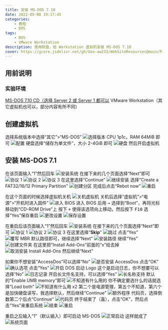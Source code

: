 ```yaml
---
title: 安装 MS-DOS 7.10
date: 2022-05-08 19:17:45
categories: 
	- 教程
	- DOS
tags:
	- DOS
	- VMware Workstation
description: 使用软盘，给 Workstation 虚拟机安装 MS-DOS 7.10
cover: https://gcore.jsdelivr.net/gh/Goo-aw233/WebSiteResources@main/Pics/MS-DOS7.10/MS-DOS7.10-top_img.png
---
```


## 用前说明

### 实验环境
[MS-DOS 7.10 CD（选择 Server 2 或 Server 1 都可以](https://winworldpc.com/download/40c2bd6b-6618-c39a-11c3-a4e284a2c3a5)
VMware Workstation（其它虚拟机也可以，部分内容有所不同）

## 创建虚拟机
选择系统版本中选择“其它”>“MS-DOS”
![选择版本](https://gcore.jsdelivr.net/gh/Goo-aw233/WebSiteResources@main/Pics/MS-DOS7.10/MS-DOS7.10-1.png)
CPU 1p1c，RAM 64MiB 即可
![配置](https://gcore.jsdelivr.net/gh/Goo-aw233/WebSiteResources@main/Pics/MS-DOS7.10/MS-DOS7.10-2.png)
硬盘选择“储存为单文件”，大小 2-4GiB 即可
![硬盘](https://gcore.jsdelivr.net/gh/Goo-aw233/WebSiteResources@main/Pics/MS-DOS7.10/MS-DOS7.10-3.png)
然后开启虚拟机

## 安装 MS-DOS 7.1
在该页面输入“1”然后回车
![安装系统](https://gcore.jsdelivr.net/gh/Goo-aw233/WebSiteResources@main/Pics/MS-DOS7.10/MS-DOS7.10-4.png)
在接下来的几个页面选择“Next”即可
![协议 1](https://gcore.jsdelivr.net/gh/Goo-aw233/WebSiteResources@main/Pics/MS-DOS7.10/MS-DOS7.10-5.png)
![协议 2](https://gcore.jsdelivr.net/gh/Goo-aw233/WebSiteResources@main/Pics/MS-DOS7.10/MS-DOS7.10-6.png)
![协议 3](https://gcore.jsdelivr.net/gh/Goo-aw233/WebSiteResources@main/Pics/MS-DOS7.10/MS-DOS7.10-7.png)
在这里选择“Continue”
![继续安装](https://gcore.jsdelivr.net/gh/Goo-aw233/WebSiteResources@main/Pics/MS-DOS7.10/MS-DOS7.10-8.png)
选择"Create a FAT32/16/12 Primary Partition"
![创建分区](https://gcore.jsdelivr.net/gh/Goo-aw233/WebSiteResources@main/Pics/MS-DOS7.10/MS-DOS7.10-9.png)
完成后点击“Rebot now”
![重启](https://gcore.jsdelivr.net/gh/Goo-aw233/WebSiteResources@main/Pics/MS-DOS7.10/MS-DOS7.10-10.png)

在这个页面的时候选择虚拟机关机
![关机虚拟机](https://gcore.jsdelivr.net/gh/Goo-aw233/WebSiteResources@main/Pics/MS-DOS7.10/MS-DOS7.10-11.png)
关机后选择“虚拟机”>“电源”>“开机时进入固件”
![进入 BIOS](https://gcore.jsdelivr.net/gh/Goo-aw233/WebSiteResources@main/Pics/MS-DOS7.10/MS-DOS7.10-12.png)
进入 BIOS 后用 <kbd>→</kbd> 选择到“Boot”，再将光标移动到“CD-ROM Drive”上
按下 <kbd>+</kbd> 使得该选项向上移动，然后按下 <kbd>F10</kbd> 选择“Yes”保存重启
![更改设置](https://gcore.jsdelivr.net/gh/Goo-aw233/WebSiteResources@main/Pics/MS-DOS7.10/MS-DOS7.10-13.png)
![保存设置](https://gcore.jsdelivr.net/gh/Goo-aw233/WebSiteResources@main/Pics/MS-DOS7.10/MS-DOS7.10-14.png)

在重启后该页面输入“1”然后回车
![安装系统](https://gcore.jsdelivr.net/gh/Goo-aw233/WebSiteResources@main/Pics/MS-DOS7.10/MS-DOS7.10-4.png)
在接下来的几个页面选择“Next”即可
![协议 1](https://gcore.jsdelivr.net/gh/Goo-aw233/WebSiteResources@main/Pics/MS-DOS7.10/MS-DOS7.10-5.png)
![协议 2](https://gcore.jsdelivr.net/gh/Goo-aw233/WebSiteResources@main/Pics/MS-DOS7.10/MS-DOS7.10-6.png)
![协议 3](https://gcore.jsdelivr.net/gh/Goo-aw233/WebSiteResources@main/Pics/MS-DOS7.10/MS-DOS7.10-7.png)
在这里选择“**Skip**”
![跳过](https://gcore.jsdelivr.net/gh/Goo-aw233/WebSiteResources@main/Pics/MS-DOS7.10/MS-DOS7.10-8.png)
点击“Yes”
![覆写 MBR](https://gcore.jsdelivr.net/gh/Goo-aw233/WebSiteResources@main/Pics/MS-DOS7.10/MS-DOS7.10-15.png)
默认路径即可，继续选择“Next”
![安装路径](https://gcore.jsdelivr.net/gh/Goo-aw233/WebSiteResources@main/Pics/MS-DOS7.10/MS-DOS7.10-16.png)
继续“Yes”
![创建文件夹](https://gcore.jsdelivr.net/gh/Goo-aw233/WebSiteResources@main/Pics/MS-DOS7.10/MS-DOS7.10-17.png)
在这里把“Install Add-Ons”前面的“x”给去掉
![取消安装 Install Add-Ons](https://gcore.jsdelivr.net/gh/Goo-aw233/WebSiteResources@main/Pics/MS-DOS7.10/MS-DOS7.10-18.png)
然后继续“Next”

如果你不想安装“AccessDos”可以选择“No”
![是否安装 AccessDos](https://gcore.jsdelivr.net/gh/Goo-aw233/WebSiteResources@main/Pics/MS-DOS7.10/MS-DOS7.10-19.png)
点击“OK”
![确认选项](https://gcore.jsdelivr.net/gh/Goo-aw233/WebSiteResources@main/Pics/MS-DOS7.10/MS-DOS7.10-20.png)
点击“Yes”
![开启 DOS 启动 Logo](https://gcore.jsdelivr.net/gh/Goo-aw233/WebSiteResources@main/Pics/MS-DOS7.10/MS-DOS7.10-21.png)
这个是启动日志，你不想要可以选择“No”
![日志记录](https://gcore.jsdelivr.net/gh/Goo-aw233/WebSiteResources@main/Pics/MS-DOS7.10/MS-DOS7.10-22.png)
开启长文件名支持，可以选择“Yes”
![长名称支持](https://gcore.jsdelivr.net/gh/Goo-aw233/WebSiteResources@main/Pics/MS-DOS7.10/MS-DOS7.10-23.png)
默认的“Enable UMB memory”即可
![不知道有什么用的](https://gcore.jsdelivr.net/gh/Goo-aw233/WebSiteResources@main/Pics/MS-DOS7.10/MS-DOS7.10-24.png)
你不确定要选什么的话就选择“Load both”
![不知道有什么用 x2](https://gcore.jsdelivr.net/gh/Goo-aw233/WebSiteResources@main/Pics/MS-DOS7.10/MS-DOS7.10-25.png)
第二个是电源管理，第五个不知道，第六个是加快硬盘读写，我选择默认，然后继续“Continue”
![额外程序](https://gcore.jsdelivr.net/gh/Goo-aw233/WebSiteResources@main/Pics/MS-DOS7.10/MS-DOS7.10-26.png)
代码页，选择倒数第二个后点“Continue”
![代码页](https://gcore.jsdelivr.net/gh/Goo-aw233/WebSiteResources@main/Pics/MS-DOS7.10/MS-DOS7.10-27.png)
终于结束了（喜），点击“OK”，然后点击“Yes”来重启系统
![结束](https://gcore.jsdelivr.net/gh/Goo-aw233/WebSiteResources@main/Pics/MS-DOS7.10/MS-DOS7.10-28.png)
![重启](https://gcore.jsdelivr.net/gh/Goo-aw233/WebSiteResources@main/Pics/MS-DOS7.10/MS-DOS7.10-29.png)

重启之后输入“1”（默认输入）即可启动 MS-DOS
![正常启动](https://gcore.jsdelivr.net/gh/Goo-aw233/WebSiteResources@main/Pics/MS-DOS7.10/MS-DOS7.10-30.png)
这样就成了
![系统页面](https://gcore.jsdelivr.net/gh/Goo-aw233/WebSiteResources@main/Pics/MS-DOS7.10/MS-DOS7.10-31.png)